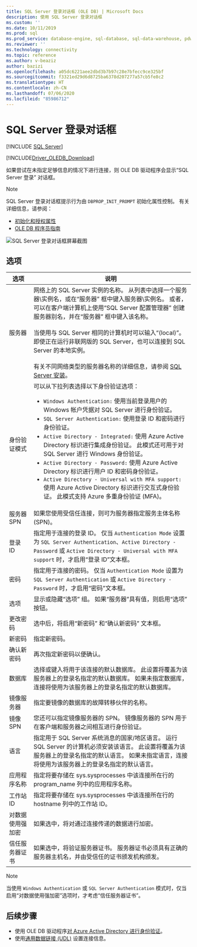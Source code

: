 ```yaml
---
title: SQL Server 登录对话框 (OLE DB) | Microsoft Docs
description: 使用 SQL Server 登录对话框
ms.custom: ''
ms.date: 10/11/2019
ms.prod: sql
ms.prod_service: database-engine, sql-database, sql-data-warehouse, pdw
ms.reviewer: ''
ms.technology: connectivity
ms.topic: reference
ms.author: v-beaziz
author: bazizi
ms.openlocfilehash: a05dc6221aee2dbd3b7b97c28e7bfecc9ce325bf
ms.sourcegitcommit: f3321ed29d6d8725ba6378d207277a57cb5fe8c2
ms.translationtype: HT
ms.contentlocale: zh-CN
ms.lasthandoff: 07/06/2020
ms.locfileid: "85986712"
---
```

# <a name="sql-server-login-dialog-box"></a>SQL Server 登录对话框
[!INCLUDE [SQL Server](../../../includes/applies-to-version/sql-asdb-asdbmi-asa-pdw.md)]

[!INCLUDE[Driver_OLEDB_Download](../../../includes/driver_oledb_download.md)]

如果尝试在未指定足够信息的情况下进行连接，则 OLE DB 驱动程序会显示“SQL Server 登录”  对话框。

> [!NOTE]  
> SQL Server 登录对话框提示行为由 `DBPROP_INIT_PROMPT` 初始化属性控制。 有关详细信息，请参阅：
> - [初始化和授权属性](../ole-db-data-source-objects/initialization-and-authorization-properties.md)
> - [OLE DB 程序员指南](https://go.microsoft.com/fwlink/?linkid=2067702)

![SQL Server 登录对话框屏幕截图](../media/sql-server-login-dialog.png)

## <a name="options"></a>选项
|选项|说明|
|---   |---        |
|服务器|网络上的 SQL Server 实例的名称。 从列表中选择一个服务器\实例名，或在“服务器”  框中键入服务器\实例名。 或者，可以在客户端计算机上使用“SQL Server 配置管理器”  创建服务器别名，并在“服务器”  框中键入该名称。 <br/><br/>当使用与 SQL Server 相同的计算机时可以输入“(local)”。 即使正在运行非联网版的 SQL Server，也可以连接到 SQL Server 的本地实例。<br/><br/>有关不同网络类型的服务器名称的详细信息，请参阅 [SQL Server 安装](https://go.microsoft.com/fwlink/?linkid=2067541)。|
|身份验证模式|可以从下拉列表选择以下身份验证选项：<br/><ul><li>`Windows Authentication:` 使用当前登录用户的 Windows 帐户凭据对 SQL Server 进行身份验证。</li><li>`SQL Server Authentication:` 使用登录 ID 和密码进行身份验证。</li><li>`Active Directory - Integrated:` 使用 Azure Active Directory 标识进行集成身份验证。 此模式还可用于对 SQL Server 进行 Windows 身份验证。</li><li>`Active Directory - Password:` 使用 Azure Active Directory 标识进行用户 ID 和密码身份验证。</li><li>`Active Directory - Universal with MFA support:` 使用 Azure Active Directory 标识进行交互式身份验证。 此模式支持 Azure 多重身份验证 (MFA)。</li></ul>|
|服务器 SPN|如果您使用受信任连接，则可为服务器指定服务主体名称 (SPN)。|
|登录 ID|指定用于连接的登录 ID。 仅当 `Authentication Mode` 设置为 `SQL Server Authentication`、`Active Directory - Password` 或 `Active Directory - Universal with MFA support` 时，才启用“登录 ID”文本框。|
|密码|指定用于连接的密码。 仅当 `Authentication Mode` 设置为 `SQL Server Authentication` 或 `Active Directory - Password` 时，才启用“密码”文本框。|
|选项|显示或隐藏“选项”  组。 如果“服务器”具有值，则启用“选项”   按钮。|
|更改密码|选中后，将启用“新密码”  和“确认新密码”  文本框。|
|新密码|指定新密码。|
|确认新密码|再次指定新密码以便确认。|
|数据库|选择或键入将用于该连接的默认数据库。 此设置将覆盖为该服务器上的登录名指定的默认数据库。 如果未指定数据库，连接将使用为该服务器上的登录名指定的默认数据库。|
|镜像服务器|指定要镜像的数据库的故障转移伙伴的名称。|
|镜像 SPN|您还可以指定镜像服务器的 SPN。 镜像服务器的 SPN 用于在客户端和服务器之间相互进行身份验证。|
|语言|指定用于 SQL Server 系统消息的国家/地区语言。 运行 SQL Server 的计算机必须安装该语言。 此设置将覆盖为该服务器上的登录名指定的默认语言。 如果未指定语言，连接将使用为该服务器上的登录名指定的默认语言。|
|应用程序名称|指定将要存储在 sys.sysprocesses 中该连接所在行的 program_name 列中的应用程序名称。|
|工作站 ID|指定将要存储在 sys.sysprocesses 中该连接所在行的 hostname 列中的工作站 ID。|
|对数据使用强加密|如果选中，将对通过连接传递的数据进行加密。|
|信任服务器证书|如果选中，将验证服务器证书。 服务器证书必须具有正确的服务器主机名，并由受信任的证书颁发机构颁发。|

> [!NOTE]  
> 当使用 `Windows Authentication` 或 `SQL Server Authentication` 模式时，仅当启用“对数据使用强加密”选项时，才考虑“信任服务器证书”。

## <a name="next-steps"></a>后续步骤
- 使用 OLE DB 驱动程序[对 Azure Active Directory 进行身份验证](../features/using-azure-active-directory.md)。
- 使用[通用数据链接 (UDL)](data-link-pages.md) 设置连接信息。